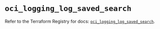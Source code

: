 # `oci_logging_log_saved_search`

Refer to the Terraform Registry for docs: [`oci_logging_log_saved_search`](https://registry.terraform.io/providers/oracle/oci/6.18.0/docs/resources/logging_log_saved_search).
